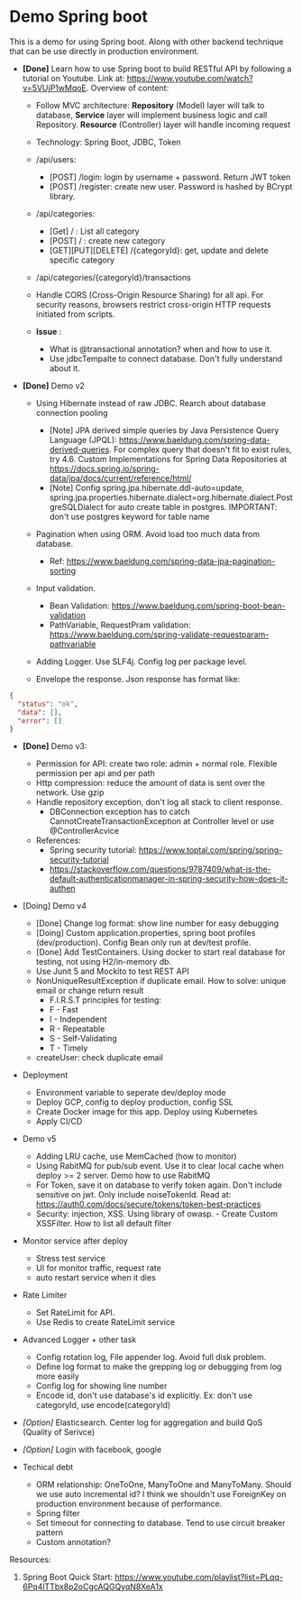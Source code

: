 # Demo Spring boot
This is a demo for using Spring boot. Along with other backend technique that can be use directly in production environment. 

- **[Done]** Learn how to use Spring boot to build RESTful API by following a tutorial on Youtube. Link at: https://www.youtube.com/watch?v=5VUjP1wMqoE. Overview of content:
    - Follow MVC architecture: **Repository** (Model) layer will talk to database, **Service** layer will implement business logic and call Repository. **Resource** (Controller) layer will handle incoming request 
    - Technology: Spring Boot, JDBC, Token
    - /api/users:
      - [POST] /login: login by username + password. Return JWT token
      - [POST] /register: create new user. Password is hashed by BCrypt library. 
    - /api/categories:
      - [Get] / : List all category 
      - [POST] / : create new category 
      - [GET][PUT][DELETE] /{categoryId}: get, update and delete specific category 
    - /api/categories/{categoryId}/transactions
    - Handle CORS (Cross-Origin Resource Sharing) for all api. For security reasons, browsers restrict cross-origin HTTP requests initiated from scripts. 

  - **Issue** :
      - What is @transactional annotation? when and how to use it.
      - Use jdbcTempalte to connect database. Don't fully understand about it.
    
- **[Done]** Demo v2
    - Using Hibernate instead of raw JDBC. Rearch about database connection pooling
      - [Note] JPA derived simple queries by Java Persistence Query Language (JPQL): https://www.baeldung.com/spring-data-derived-queries. For complex query that doesn't fit to exist rules, try 4.6. Custom Implementations for Spring Data Repositories at https://docs.spring.io/spring-data/jpa/docs/current/reference/html/
      - [Note] Config spring.jpa.hibernate.ddl-auto=update, spring.jpa.properties.hibernate.dialect=org.hibernate.dialect.PostgreSQLDialect for auto create table in postgres. IMPORTANT: don't use postgres keyword for table name

    - Pagination when using ORM. Avoid load too much data from database.
      - Ref: https://www.baeldung.com/spring-data-jpa-pagination-sorting
    - Input validation.
      - Bean Validation: https://www.baeldung.com/spring-boot-bean-validation
      - PathVariable, RequestPram validation: https://www.baeldung.com/spring-validate-requestparam-pathvariable
    - Adding Logger. Use SLF4j. Config log per package level. 
    - Envelope the response. Json response has format like: 
```json
{
  "status": "ok",
  "data": [],
  "error": []
}
```
     
     

- **[Done]** Demo v3:
    - Permission for API: create two role: admin + normal role. Flexible permission per api and per path  
    - Http compression: reduce the amount of data is sent over the network. Use gzip
    - Handle repository exception, don't log all stack to client response.
      - DBConnection exception has to catch CannotCreateTransactionException at Controller level or use @ControllerAcvice
    - References: 
        - Spring security tutorial: https://www.toptal.com/spring/spring-security-tutorial
        - https://stackoverflow.com/questions/9787409/what-is-the-default-authenticationmanager-in-spring-security-how-does-it-authen

- [Doing] Demo v4
  - [Done] Change log format: show line number for easy debugging
  - [Doing] Custom application.properties, spring boot profiles (dev/production). Config Bean only run at dev/test profile.
  - [Done] Add TestContainers. Using docker to start real database for testing, not using H2/in-memory db.
  - Use Junit 5 and Mockito to test REST API
  - NonUniqueResultException if duplicate email. How to solve: unique email or change return result 
    - F.I.R.S.T principles for testing: 
    - F - Fast
    - I - Independent
    - R - Repeatable
    - S - Self-Validating
    - T - Timely
  - createUser: check duplicate email

- Deployment
    - Environment variable to seperate dev/deploy mode
    - Deploy GCP, config to deploy production, config SSL
    - Create Docker image for this app. Deploy using Kubernetes
    - Apply CI/CD
  
- Demo v5
  - Adding LRU cache, use MemCached (how to monitor)
  - Using RabitMQ for pub/sub event. Use it to clear local cache when deploy >= 2 server. Demo how to use RabitMQ
  - For Token, save it on database to verify token again. Don't include sensitive on jwt. Only include noiseTokenId. Read at: https://auth0.com/docs/secure/tokens/token-best-practices
  - Security: injection, XSS. Using library of owasp.       - Create Custom XSSFilter. How to list all default filter



- Monitor service after deploy
    - Stress test service
    - UI for monitor traffic, request rate
    - auto restart service when it dies

- Rate Limiter
    - Set RateLimit for API.
    - Use Redis to create RateLimit service

- Advanced Logger + other task
    - Config rotation log, File appender log. Avoid full disk problem.
    - Define log format to make the grepping log or debugging from log more easily
    - Config log for showing line number 
    - Encode id, don't use database's id explicitly. Ex: don't use categoryId, use encode(categoryId)

- *[Option]* Elasticsearch. Center log for aggregation and build QoS (Quality of Serivce)
- *[Option]* Login with facebook, google
- Techical debt
  - ORM relationship: OneToOne, ManyToOne and ManyToMany. Should we use auto incremental id? I think we shouldn't use ForeignKey on production environment because of performance.
  - Spring filter
  - Set timeout for connecting to database. Tend to use circuit breaker pattern
  - Custom annotation? 

Resources:
1. Spring Boot Quick Start: https://www.youtube.com/playlist?list=PLqq-6Pq4lTTbx8p2oCgcAQGQyqN8XeA1x
